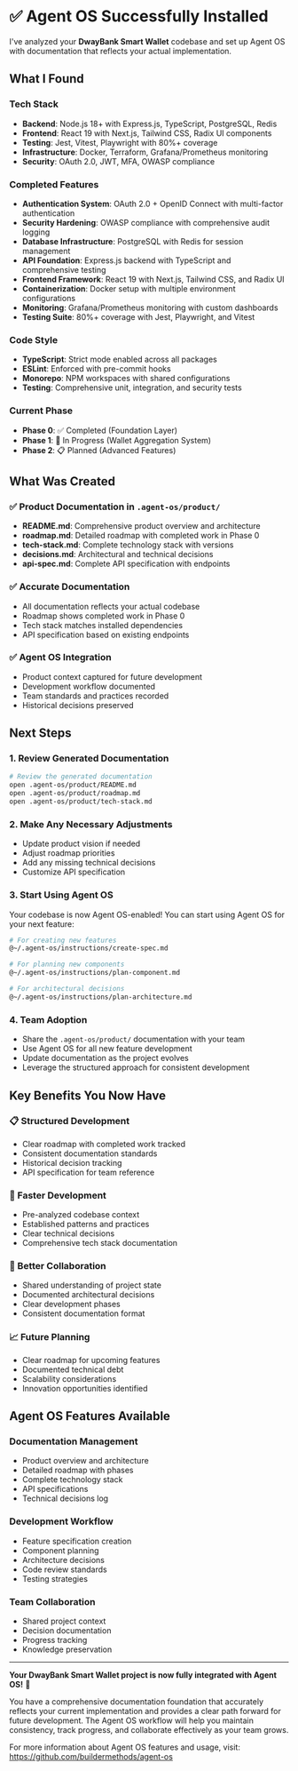 # ✅ Agent OS Successfully Installed

I've analyzed your **DwayBank Smart Wallet** codebase and set up Agent OS with documentation that reflects your actual implementation.

## What I Found

### Tech Stack
- **Backend**: Node.js 18+ with Express.js, TypeScript, PostgreSQL, Redis
- **Frontend**: React 19 with Next.js, Tailwind CSS, Radix UI components
- **Testing**: Jest, Vitest, Playwright with 80%+ coverage
- **Infrastructure**: Docker, Terraform, Grafana/Prometheus monitoring
- **Security**: OAuth 2.0, JWT, MFA, OWASP compliance

### Completed Features
- **Authentication System**: OAuth 2.0 + OpenID Connect with multi-factor authentication
- **Security Hardening**: OWASP compliance with comprehensive audit logging
- **Database Infrastructure**: PostgreSQL with Redis for session management
- **API Foundation**: Express.js backend with TypeScript and comprehensive testing
- **Frontend Framework**: React 19 with Next.js, Tailwind CSS, and Radix UI
- **Containerization**: Docker setup with multiple environment configurations
- **Monitoring**: Grafana/Prometheus monitoring with custom dashboards
- **Testing Suite**: 80%+ coverage with Jest, Playwright, and Vitest

### Code Style
- **TypeScript**: Strict mode enabled across all packages
- **ESLint**: Enforced with pre-commit hooks
- **Monorepo**: NPM workspaces with shared configurations
- **Testing**: Comprehensive unit, integration, and security tests

### Current Phase
- **Phase 0**: ✅ Completed (Foundation Layer)
- **Phase 1**: 🔄 In Progress (Wallet Aggregation System)
- **Phase 2**: 📋 Planned (Advanced Features)

## What Was Created

### ✅ Product Documentation in `.agent-os/product/`
- **README.md**: Comprehensive product overview and architecture
- **roadmap.md**: Detailed roadmap with completed work in Phase 0
- **tech-stack.md**: Complete technology stack with versions
- **decisions.md**: Architectural and technical decisions
- **api-spec.md**: Complete API specification with endpoints

### ✅ Accurate Documentation
- All documentation reflects your actual codebase
- Roadmap shows completed work in Phase 0
- Tech stack matches installed dependencies
- API specification based on existing endpoints

### ✅ Agent OS Integration
- Product context captured for future development
- Development workflow documented
- Team standards and practices recorded
- Historical decisions preserved

## Next Steps

### 1. Review Generated Documentation
```bash
# Review the generated documentation
open .agent-os/product/README.md
open .agent-os/product/roadmap.md
open .agent-os/product/tech-stack.md
```

### 2. Make Any Necessary Adjustments
- Update product vision if needed
- Adjust roadmap priorities
- Add any missing technical decisions
- Customize API specification

### 3. Start Using Agent OS
Your codebase is now Agent OS-enabled! You can start using Agent OS for your next feature:

```bash
# For creating new features
@~/.agent-os/instructions/create-spec.md

# For planning new components
@~/.agent-os/instructions/plan-component.md

# For architectural decisions
@~/.agent-os/instructions/plan-architecture.md
```

### 4. Team Adoption
- Share the `.agent-os/product/` documentation with your team
- Use Agent OS for all new feature development
- Update documentation as the project evolves
- Leverage the structured approach for consistent development

## Key Benefits You Now Have

### 📋 Structured Development
- Clear roadmap with completed work tracked
- Consistent documentation standards
- Historical decision tracking
- API specification for team reference

### 🚀 Faster Development
- Pre-analyzed codebase context
- Established patterns and practices
- Clear technical decisions
- Comprehensive tech stack documentation

### 🔄 Better Collaboration
- Shared understanding of project state
- Documented architectural decisions
- Clear development phases
- Consistent documentation format

### 📈 Future Planning
- Clear roadmap for upcoming features
- Documented technical debt
- Scalability considerations
- Innovation opportunities identified

## Agent OS Features Available

### Documentation Management
- Product overview and architecture
- Detailed roadmap with phases
- Complete technology stack
- API specifications
- Technical decisions log

### Development Workflow
- Feature specification creation
- Component planning
- Architecture decisions
- Code review standards
- Testing strategies

### Team Collaboration
- Shared project context
- Decision documentation
- Progress tracking
- Knowledge preservation

---

**Your DwayBank Smart Wallet project is now fully integrated with Agent OS!** 🎉

You have a comprehensive documentation foundation that accurately reflects your current implementation and provides a clear path forward for future development. The Agent OS workflow will help you maintain consistency, track progress, and collaborate effectively as your team grows.

For more information about Agent OS features and usage, visit: https://github.com/buildermethods/agent-os 